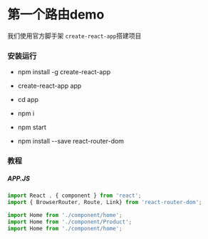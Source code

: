 # 第一个路由demo

我们使用官方脚手架 `create-react-app`搭建项目

### 安装运行

* npm install -g create-react-app

* create-react-app app

* cd app

* npm i

* npm start

* npm install --save react-router-dom

### 教程

##### APP.JS

```js
import React , { component } from 'react';
import { BrowserRouter, Route, Link} from 'react-router-dom';

import Home from './component/home';
import Home from './component/Product';
import Home from './component/home';
```


